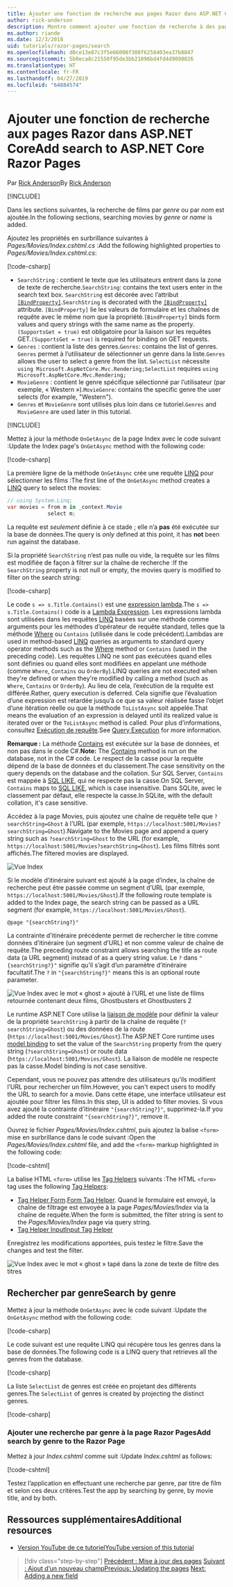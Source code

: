 ```yaml
---
title: Ajouter une fonction de recherche aux pages Razor dans ASP.NET Core
author: rick-anderson
description: Montre comment ajouter une fonction de recherche à des pages Razor dans ASP.NET Core MVC
ms.author: riande
ms.date: 12/3/2018
uid: tutorials/razor-pages/search
ms.openlocfilehash: d0ce13e87c3f5e66008f308f6258403ea37b8847
ms.sourcegitcommit: 5b0eca8c21550f95de3bb21096bd4fd4d9098026
ms.translationtype: HT
ms.contentlocale: fr-FR
ms.lasthandoff: 04/27/2019
ms.locfileid: "64884574"
---
```

# <a name="add-search-to-aspnet-core-razor-pages"></a><span data-ttu-id="3aa2d-103">Ajouter une fonction de recherche aux pages Razor dans ASP.NET Core</span><span class="sxs-lookup"><span data-stu-id="3aa2d-103">Add search to ASP.NET Core Razor Pages</span></span>

<span data-ttu-id="3aa2d-104">Par [Rick Anderson](https://twitter.com/RickAndMSFT)</span><span class="sxs-lookup"><span data-stu-id="3aa2d-104">By [Rick Anderson](https://twitter.com/RickAndMSFT)</span></span>

[!INCLUDE[](~/includes/rp/download.md)]

<span data-ttu-id="3aa2d-105">Dans les sections suivantes, la recherche de films par *genre* ou par *nom* est ajoutée.</span><span class="sxs-lookup"><span data-stu-id="3aa2d-105">In the following sections, searching movies by *genre* or *name* is added.</span></span>

<span data-ttu-id="3aa2d-106">Ajoutez les propriétés en surbrillance suivantes à *Pages/Movies/Index.cshtml.cs* :</span><span class="sxs-lookup"><span data-stu-id="3aa2d-106">Add the following highlighted properties to *Pages/Movies/Index.cshtml.cs*:</span></span>

[!code-csharp[](razor-pages-start/sample/RazorPagesMovie22/Pages/Movies/Index.cshtml.cs?name=snippet_newProps&highlight=11-999)]

* <span data-ttu-id="3aa2d-107">`SearchString` : contient le texte que les utilisateurs entrent dans la zone de texte de recherche.</span><span class="sxs-lookup"><span data-stu-id="3aa2d-107">`SearchString`: contains the text users enter in the search text box.</span></span> <span data-ttu-id="3aa2d-108">`SearchString` est décorée avec l’attribut [`[BindProperty]`](/dotnet/api/microsoft.aspnetcore.mvc.bindpropertyattribute).</span><span class="sxs-lookup"><span data-stu-id="3aa2d-108">`SearchString` is decorated with the [`[BindProperty]`](/dotnet/api/microsoft.aspnetcore.mvc.bindpropertyattribute) attribute.</span></span> <span data-ttu-id="3aa2d-109">`[BindProperty]` lie les valeurs de formulaire et les chaînes de requête avec le même nom que la propriété.</span><span class="sxs-lookup"><span data-stu-id="3aa2d-109">`[BindProperty]` binds form values and query strings with the same name as the property.</span></span> <span data-ttu-id="3aa2d-110">`(SupportsGet = true)` est obligatoire pour la liaison sur les requêtes GET.</span><span class="sxs-lookup"><span data-stu-id="3aa2d-110">`(SupportsGet = true)` is required for binding on GET requests.</span></span>
* <span data-ttu-id="3aa2d-111">`Genres` : contient la liste des genres.</span><span class="sxs-lookup"><span data-stu-id="3aa2d-111">`Genres`: contains the list of genres.</span></span> <span data-ttu-id="3aa2d-112">`Genres` permet à l’utilisateur de sélectionner un genre dans la liste.</span><span class="sxs-lookup"><span data-stu-id="3aa2d-112">`Genres` allows the user to select a genre from the list.</span></span> <span data-ttu-id="3aa2d-113">`SelectList` nécessite `using Microsoft.AspNetCore.Mvc.Rendering;`</span><span class="sxs-lookup"><span data-stu-id="3aa2d-113">`SelectList` requires `using Microsoft.AspNetCore.Mvc.Rendering;`</span></span>
* <span data-ttu-id="3aa2d-114">`MovieGenre` : contient le genre spécifique sélectionné par l’utilisateur (par exemple, « Western »).</span><span class="sxs-lookup"><span data-stu-id="3aa2d-114">`MovieGenre`: contains the specific genre the user selects (for example, "Western").</span></span>
* <span data-ttu-id="3aa2d-115">`Genres` et `MovieGenre` sont utilisés plus loin dans ce tutoriel.</span><span class="sxs-lookup"><span data-stu-id="3aa2d-115">`Genres` and `MovieGenre` are used later in this tutorial.</span></span>

[!INCLUDE[](~/includes/bind-get.md)]

<span data-ttu-id="3aa2d-116">Mettez à jour la méthode `OnGetAsync` de la page Index avec le code suivant :</span><span class="sxs-lookup"><span data-stu-id="3aa2d-116">Update the Index page's `OnGetAsync` method with the following code:</span></span>

[!code-csharp[](razor-pages-start/sample/RazorPagesMovie22/Pages/Movies/Index.cshtml.cs?name=snippet_1stSearch)]

<span data-ttu-id="3aa2d-117">La première ligne de la méthode `OnGetAsync` crée une requête [LINQ](/dotnet/csharp/programming-guide/concepts/linq/) pour sélectionner les films :</span><span class="sxs-lookup"><span data-stu-id="3aa2d-117">The first line of the `OnGetAsync` method creates a [LINQ](/dotnet/csharp/programming-guide/concepts/linq/) query to select the movies:</span></span>

```csharp
// using System.Linq;
var movies = from m in _context.Movie
             select m;
```

<span data-ttu-id="3aa2d-118">La requête est *seulement* définie à ce stade ; elle n’a **pas** été exécutée sur la base de données.</span><span class="sxs-lookup"><span data-stu-id="3aa2d-118">The query is *only* defined at this point, it has **not** been run against the database.</span></span>

<span data-ttu-id="3aa2d-119">Si la propriété `SearchString` n’est pas nulle ou vide, la requête sur les films est modifiée de façon à filtrer sur la chaîne de recherche :</span><span class="sxs-lookup"><span data-stu-id="3aa2d-119">If the `SearchString` property is not null or empty, the movies query is modified to filter on the search string:</span></span>

[!code-csharp[](razor-pages-start/sample/RazorPagesMovie22/Pages/Movies/Index.cshtml.cs?name=snippet_SearchNull)]

<span data-ttu-id="3aa2d-120">Le code `s => s.Title.Contains()` est une [expression lambda](/dotnet/csharp/programming-guide/statements-expressions-operators/lambda-expressions).</span><span class="sxs-lookup"><span data-stu-id="3aa2d-120">The `s => s.Title.Contains()` code is a [Lambda Expression](/dotnet/csharp/programming-guide/statements-expressions-operators/lambda-expressions).</span></span> <span data-ttu-id="3aa2d-121">Les expressions lambda sont utilisées dans les requêtes [LINQ](/dotnet/csharp/programming-guide/concepts/linq/) basées sur une méthode comme arguments pour les méthodes d’opérateur de requête standard, telles que la méthode [Where](/dotnet/csharp/programming-guide/concepts/linq/query-syntax-and-method-syntax-in-linq) ou `Contains` (utilisée dans le code précédent).</span><span class="sxs-lookup"><span data-stu-id="3aa2d-121">Lambdas are used in method-based [LINQ](/dotnet/csharp/programming-guide/concepts/linq/) queries as arguments to standard query operator methods such as the [Where](/dotnet/csharp/programming-guide/concepts/linq/query-syntax-and-method-syntax-in-linq) method or `Contains` (used in the preceding code).</span></span> <span data-ttu-id="3aa2d-122">Les requêtes LINQ ne sont pas exécutées quand elles sont définies ou quand elles sont modifiées en appelant une méthode (comme `Where`, `Contains` ou `OrderBy`).</span><span class="sxs-lookup"><span data-stu-id="3aa2d-122">LINQ queries are not executed when they're defined or when they're modified by calling a method (such as `Where`, `Contains`  or `OrderBy`).</span></span> <span data-ttu-id="3aa2d-123">Au lieu de cela, l’exécution de la requête est différée.</span><span class="sxs-lookup"><span data-stu-id="3aa2d-123">Rather, query execution is deferred.</span></span> <span data-ttu-id="3aa2d-124">Cela signifie que l’évaluation d’une expression est retardée jusqu’à ce que sa valeur réalisée fasse l’objet d’une itération réelle ou que la méthode `ToListAsync` soit appelée.</span><span class="sxs-lookup"><span data-stu-id="3aa2d-124">That means the evaluation of an expression is delayed until its realized value is iterated over or the `ToListAsync` method is called.</span></span> <span data-ttu-id="3aa2d-125">Pour plus d’informations, consultez [Exécution de requête](/dotnet/framework/data/adonet/ef/language-reference/query-execution).</span><span class="sxs-lookup"><span data-stu-id="3aa2d-125">See [Query Execution](/dotnet/framework/data/adonet/ef/language-reference/query-execution) for more information.</span></span>

<span data-ttu-id="3aa2d-126">**Remarque :** La méthode [Contains](/dotnet/api/system.data.objects.dataclasses.entitycollection-1.contains) est exécutée sur la base de données, et non pas dans le code C#.</span><span class="sxs-lookup"><span data-stu-id="3aa2d-126">**Note:** The [Contains](/dotnet/api/system.data.objects.dataclasses.entitycollection-1.contains) method is run on the database, not in the C# code.</span></span> <span data-ttu-id="3aa2d-127">Le respect de la casse pour la requête dépend de la base de données et du classement.</span><span class="sxs-lookup"><span data-stu-id="3aa2d-127">The case sensitivity on the query depends on the database and the collation.</span></span> <span data-ttu-id="3aa2d-128">Sur SQL Server, `Contains` est mappée à [SQL LIKE](/sql/t-sql/language-elements/like-transact-sql), qui ne respecte pas la casse.</span><span class="sxs-lookup"><span data-stu-id="3aa2d-128">On SQL Server, `Contains` maps to [SQL LIKE](/sql/t-sql/language-elements/like-transact-sql), which is case insensitive.</span></span> <span data-ttu-id="3aa2d-129">Dans SQLite, avec le classement par défaut, elle respecte la casse.</span><span class="sxs-lookup"><span data-stu-id="3aa2d-129">In SQLite, with the default collation, it's case sensitive.</span></span>

<span data-ttu-id="3aa2d-130">Accédez à la page Movies, puis ajoutez une chaîne de requête telle que `?searchString=Ghost` à l’URL (par exemple, `https://localhost:5001/Movies?searchString=Ghost`).</span><span class="sxs-lookup"><span data-stu-id="3aa2d-130">Navigate to the Movies page and append a query string such as `?searchString=Ghost` to the URL (for example, `https://localhost:5001/Movies?searchString=Ghost`).</span></span> <span data-ttu-id="3aa2d-131">Les films filtrés sont affichés.</span><span class="sxs-lookup"><span data-stu-id="3aa2d-131">The filtered movies are displayed.</span></span>

![Vue Index](search/_static/ghost.png)

<span data-ttu-id="3aa2d-133">Si le modèle d’itinéraire suivant est ajouté à la page d’index, la chaîne de recherche peut être passée comme un segment d’URL (par exemple, `https://localhost:5001/Movies/Ghost`).</span><span class="sxs-lookup"><span data-stu-id="3aa2d-133">If the following route template is added to the Index page, the search string can be passed as a URL segment (for example, `https://localhost:5001/Movies/Ghost`).</span></span>

```cshtml
@page "{searchString?}"
```

<span data-ttu-id="3aa2d-134">La contrainte d’itinéraire précédente permet de rechercher le titre comme données d’itinéraire (un segment d’URL) et non comme valeur de chaîne de requête.</span><span class="sxs-lookup"><span data-stu-id="3aa2d-134">The preceding route constraint allows searching the title as route data (a URL segment) instead of as a query string value.</span></span>  <span data-ttu-id="3aa2d-135">Le `?` dans `"{searchString?}"` signifie qu’il s’agit d’un paramètre d’itinéraire facultatif.</span><span class="sxs-lookup"><span data-stu-id="3aa2d-135">The `?` in `"{searchString?}"` means this is an optional route parameter.</span></span>

![Vue Index avec le mot « ghost » ajouté à l’URL et une liste de films retournée contenant deux films, Ghostbusters et Ghostbusters 2](search/_static/g2.png)

<span data-ttu-id="3aa2d-137">Le runtime ASP.NET Core utilise la [liaison de modèle](xref:mvc/models/model-binding) pour définir la valeur de la propriété `SearchString` à partir de la chaîne de requête (`?searchString=Ghost`) ou des données de la route (`https://localhost:5001/Movies/Ghost`).</span><span class="sxs-lookup"><span data-stu-id="3aa2d-137">The ASP.NET Core runtime uses [model binding](xref:mvc/models/model-binding) to set the value of the `SearchString` property from the query string (`?searchString=Ghost`) or route data (`https://localhost:5001/Movies/Ghost`).</span></span> <span data-ttu-id="3aa2d-138">La liaison de modèle ne respecte pas la casse.</span><span class="sxs-lookup"><span data-stu-id="3aa2d-138">Model binding is not case sensitive.</span></span>

<span data-ttu-id="3aa2d-139">Cependant, vous ne pouvez pas attendre des utilisateurs qu’ils modifient l’URL pour rechercher un film.</span><span class="sxs-lookup"><span data-stu-id="3aa2d-139">However, you can't expect users to modify the URL to search for a movie.</span></span> <span data-ttu-id="3aa2d-140">Dans cette étape, une interface utilisateur est ajoutée pour filtrer les films.</span><span class="sxs-lookup"><span data-stu-id="3aa2d-140">In this step, UI is added to filter movies.</span></span> <span data-ttu-id="3aa2d-141">Si vous avez ajouté la contrainte d’itinéraire `"{searchString?}"`, supprimez-la.</span><span class="sxs-lookup"><span data-stu-id="3aa2d-141">If you added the route constraint `"{searchString?}"`, remove it.</span></span>

<span data-ttu-id="3aa2d-142">Ouvrez le fichier *Pages/Movies/Index.cshtml*, puis ajoutez la balise `<form>` mise en surbrillance dans le code suivant :</span><span class="sxs-lookup"><span data-stu-id="3aa2d-142">Open the *Pages/Movies/Index.cshtml* file, and add the `<form>` markup highlighted in the following code:</span></span>

[!code-cshtml[](razor-pages-start/sample/RazorPagesMovie22/Pages/Movies/Index2.cshtml?highlight=14-19&range=1-22)]

<span data-ttu-id="3aa2d-143">La balise HTML `<form>` utilise les [Tag Helpers](xref:mvc/views/tag-helpers/intro) suivants :</span><span class="sxs-lookup"><span data-stu-id="3aa2d-143">The HTML `<form>` tag uses the following [Tag Helpers](xref:mvc/views/tag-helpers/intro):</span></span>

* <span data-ttu-id="3aa2d-144">[Tag Helper Form](xref:mvc/views/working-with-forms#the-form-tag-helper).</span><span class="sxs-lookup"><span data-stu-id="3aa2d-144">[Form Tag Helper](xref:mvc/views/working-with-forms#the-form-tag-helper).</span></span> <span data-ttu-id="3aa2d-145">Quand le formulaire est envoyé, la chaîne de filtrage est envoyée à la page *Pages/Movies/Index* via la chaîne de requête.</span><span class="sxs-lookup"><span data-stu-id="3aa2d-145">When the form is submitted, the filter string is sent to the *Pages/Movies/Index* page via query string.</span></span>
* [<span data-ttu-id="3aa2d-146">Tag Helper Input</span><span class="sxs-lookup"><span data-stu-id="3aa2d-146">Input Tag Helper</span></span>](xref:mvc/views/working-with-forms#the-input-tag-helper)

<span data-ttu-id="3aa2d-147">Enregistrez les modifications apportées, puis testez le filtre.</span><span class="sxs-lookup"><span data-stu-id="3aa2d-147">Save the changes and test the filter.</span></span>

![Vue Index avec le mot « ghost » tapé dans la zone de texte de filtre des titres](search/_static/filter.png)

## <a name="search-by-genre"></a><span data-ttu-id="3aa2d-149">Rechercher par genre</span><span class="sxs-lookup"><span data-stu-id="3aa2d-149">Search by genre</span></span>

<span data-ttu-id="3aa2d-150">Mettez à jour la méthode `OnGetAsync` avec le code suivant :</span><span class="sxs-lookup"><span data-stu-id="3aa2d-150">Update the `OnGetAsync` method with the following code:</span></span>

[!code-csharp[](razor-pages-start/sample/RazorPagesMovie22/Pages/Movies/Index.cshtml.cs?name=snippet_SearchGenre)]

<span data-ttu-id="3aa2d-151">Le code suivant est une requête LINQ qui récupère tous les genres dans la base de données.</span><span class="sxs-lookup"><span data-stu-id="3aa2d-151">The following code is a LINQ query that retrieves all the genres from the database.</span></span>

[!code-csharp[](razor-pages-start/sample/RazorPagesMovie22/Pages/Movies/Index.cshtml.cs?name=snippet_LINQ)]

<span data-ttu-id="3aa2d-152">La liste `SelectList` de genres est créée en projetant des différents genres.</span><span class="sxs-lookup"><span data-stu-id="3aa2d-152">The `SelectList` of genres is created by projecting the distinct genres.</span></span>

[!code-csharp[](razor-pages-start/sample/RazorPagesMovie22/Pages/Movies/Index.cshtml.cs?name=snippet_SelectList)]

### <a name="add-search-by-genre-to-the-razor-page"></a><span data-ttu-id="3aa2d-153">Ajouter une recherche par genre à la page Razor Pages</span><span class="sxs-lookup"><span data-stu-id="3aa2d-153">Add search by genre to the Razor Page</span></span>

<span data-ttu-id="3aa2d-154">Mettez à jour *Index.cshtml* comme suit :</span><span class="sxs-lookup"><span data-stu-id="3aa2d-154">Update *Index.cshtml* as follows:</span></span>

[!code-cshtml[](razor-pages-start/sample/RazorPagesMovie22/Pages/Movies/IndexFormGenreNoRating.cshtml?highlight=16-18&range=1-26)]

<span data-ttu-id="3aa2d-155">Testez l’application en effectuant une recherche par genre, par titre de film et selon ces deux critères.</span><span class="sxs-lookup"><span data-stu-id="3aa2d-155">Test the app by searching by genre, by movie title, and by both.</span></span>

## <a name="additional-resources"></a><span data-ttu-id="3aa2d-156">Ressources supplémentaires</span><span class="sxs-lookup"><span data-stu-id="3aa2d-156">Additional resources</span></span>

* [<span data-ttu-id="3aa2d-157">Version YouTube de ce tutoriel</span><span class="sxs-lookup"><span data-stu-id="3aa2d-157">YouTube version of this tutorial</span></span>](https://youtu.be/4B6pHtdyo08)

> [!div class="step-by-step"]
> <span data-ttu-id="3aa2d-158">[Précédent : Mise à jour des pages](xref:tutorials/razor-pages/da1)
> [Suivant : Ajout d’un nouveau champ](xref:tutorials/razor-pages/new-field)</span><span class="sxs-lookup"><span data-stu-id="3aa2d-158">[Previous: Updating the pages](xref:tutorials/razor-pages/da1)
[Next: Adding a new field](xref:tutorials/razor-pages/new-field)</span></span>
